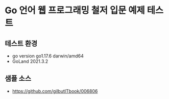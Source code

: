 # Go 언어 웹 프로그래밍 철저 입문 예제 테스트

## 테스트 환경
- go version go1.17.6 darwin/amd64
- GoLand 2021.3.2

## 샘플 소스
- https://github.com/gilbutITbook/006806
